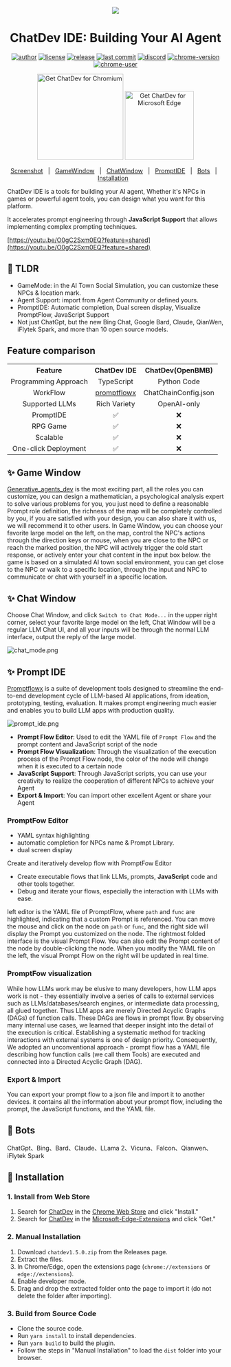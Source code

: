 <p align="center">
    <img src="./screenshots/chatdev.svg">
</p>
<h1 align="center">ChatDev IDE: Building Your AI Agent</h1>

<div align="center">

[![author][author-image]][author-url]
[![license][license-image]][license-url]
[![release][release-image]][release-url]
[![last commit][last-commit-image]][last-commit-url]
[![discord][discord-image]][discord-url]
[![chrome-version][chrome-image]][chrome-url]
[![chrome-user][chrome-user-image]][chrome-user-url]

<a href="https://chrome.google.com/webstore/detail/chatdev-visualize-your-ai/dopllopmmfnghbahgbdejnkebfcmomej?utm_source=github"><img src="./screenshots/chrome-logo.png" width="200" alt="Get ChatDev for Chromium"></a>
<a href="https://microsoftedge.microsoft.com/addons/detail/ceoneifbmcdiihmgfjeodiholmbpmibm?utm_source=github"><img src="./screenshots/edge-logo.png" width="160" alt="Get ChatDev for Microsoft Edge"></a>


[Screenshot](#-screenshot) &nbsp;&nbsp;|&nbsp;&nbsp; [GameWindow](#-game-window) &nbsp;&nbsp;|&nbsp;&nbsp; [ChatWindow](#-chat-window) &nbsp;&nbsp;|&nbsp;&nbsp; [PromptIDE](#-prompt-ide) &nbsp;&nbsp;|&nbsp;&nbsp; [Bots](#-bots) &nbsp;&nbsp;|&nbsp;&nbsp; [Installation](#-installation) &nbsp;&nbsp;

[author-image]: https://img.shields.io/badge/author-10cl-blue.svg
[author-url]: https://github.com/10cl
[license-image]: https://img.shields.io/github/license/10cl/chatdev?color=blue
[license-url]: https://github.com/10cl/chatdev/blob/main/LICENSE
[release-image]: https://img.shields.io/github/v/release/10cl/chatdev?color=blue
[release-url]: https://github.com/10cl/chatdev/releases/latest
[last-commit-image]: https://img.shields.io/github/last-commit/10cl/chatdev?label=last%20commit
[last-commit-url]: https://github.com/10cl/chatdev/commits
[discord-image]: https://img.shields.io/discord/977885982579884082?logo=discord
[discord-url]: https://discord.gg/fdjWfgGPjb
[chrome-url]: https://chromewebstore.google.com/detail/chatdev-ide-building-your/dopllopmmfnghbahgbdejnkebfcmomej
[chrome-image]: https://img.shields.io/chrome-web-store/v/dopllopmmfnghbahgbdejnkebfcmomej
[chrome-user-url]: https://chromewebstore.google.com/detail/chatdev-ide-building-your/dopllopmmfnghbahgbdejnkebfcmomej
[chrome-user-image]: https://img.shields.io/chrome-web-store/users/dopllopmmfnghbahgbdejnkebfcmomej

</div>

ChatDev IDE is a tools for building your AI agent, Whether it's NPCs in games or powerful agent tools, you can design what you want for this platform.

It accelerates prompt engineering through **JavaScript Support** that allows implementing complex prompting techniques.

[https://youtu.be/O0gC2Sxm0EQ?feature=shared](https://youtu.be/O0gC2Sxm0EQ?feature=shared)

## 📢 TLDR
* GameMode: in the AI Town Social Simulation, you can customize these NPCs & location mark.
* Agent Support: import from Agent Community or defined yours.
* PromptIDE: Automatic completion, Dual screen display, Visualize PromptFlow, JavaScript Support
* Not just ChatGpt, but the new Bing Chat, Google Bard, Claude, QianWen, iFlytek Spark, and more than 10 open source models.

## Feature comparison
<table style="width: 100%;">
  <tr>
    <th align="center">Feature</th>
    <th align="center">ChatDev IDE</th>
    <th align="center">ChatDev(OpenBMB)</th>
  </tr>
  <tr>
    <td align="center">Programming Approach</td>
    <td align="center">TypeScript</td>
    <td align="center">Python Code</td>
  </tr>
  <tr>
    <td align="center">WorkFlow</td>
    <td align="center"><a href="https://github.com/10cl/promptflowx/">promptflowx</a></td>
    <td align="center">ChatChainConfig.json</td>
  </tr>
  <tr>
    <td align="center">Supported LLMs</td>
    <td align="center">Rich Variety</td>
    <td align="center">OpenAI-only</td>
  </tr>
  <tr>
    <td align="center">PromptIDE</td>
    <td align="center">✅</td>
    <td align="center">❌</td>
  </tr>
  <tr>
    <td align="center">RPG Game</td>
    <td align="center">✅</td>
    <td align="center">❌</td>
  </tr>
  <tr>
    <td align="center">Scalable</td>
    <td align="center">✅</td>
    <td align="center">❌</td>
  </tr>
  <tr>
    <td align="center">One-click Deployment</td>
    <td align="center">✅</td>
    <td align="center">❌</td>
  </tr>
</table>

## ✨ Game Window
[Generative_agents_dev](https://github.com/10cl/generative_agents_dev/) is the most exciting part, all the roles you can customize, you can design a mathematician, a psychological analysis expert to solve various problems for you, you just need to define a reasonable Prompt role definition, the richness of the map will be completely controlled by you, if you are satisfied with your design, you can also share it with us, we will recommend it to other users.
In Game Window, you can choose your favorite large model on the left, on the map, control the NPC's actions through the direction keys or mouse, when you are close to the NPC or reach the marked position, the NPC will actively trigger the cold start response, or actively enter your chat content in the input box below.
the game is based on a simulated AI town social environment, you can get close to the NPC or walk to a specific location, through the input and NPC to communicate or chat with yourself in a specific location.

## ✨ Chat Window
Choose Chat Window, and click `Switch to Chat Mode...` in the upper right corner, select your favorite large model on the left, Chat Window will be a regular LLM Chat UI, 
and all your inputs will be through the normal LLM interface, output the reply of the large model.

![chat_mode.png](./screenshots/chat_mode.png)

## ✨ Prompt IDE
[Promptflowx](https://github.com/10cl/promptflowx/) is a suite of development tools designed to streamline the end-to-end development cycle of LLM-based AI applications, from ideation, prototyping, testing, evaluation.    It makes prompt engineering much easier and enables you to build LLM apps with production quality.

![prompt_ide.png](./screenshots/prompt_ide.png)

- **Prompt Flow Editor**: Used to edit the YAML file of `Prompt Flow` and the prompt content and JavaScript script of the node
- **Prompt Flow Visualization**: Through the visualization of the execution process of the Prompt Flow node, the color of the node will change when it is executed to a certain node
- **JavaScript Support**: Through JavaScript scripts, you can use your creativity to realize the cooperation of different NPCs to achieve your Agent
- **Export & Import**: You can import other excellent Agent or share your Agent

### PromptFow Editor

- YAML syntax highlighting
- automatic completion for NPCs name & Prompt Library.
- dual screen display

Create and iteratively develop flow with PromptFow Editor
- Create executable flows that link LLMs, prompts, **JavaScript** code and other tools together.
- Debug and iterate your flows, especially the interaction with LLMs with ease.

left editor is the YAML file of PromptFlow, where `path` and `func` are highlighted, indicating that a custom Prompt is referenced. You can move the mouse and click on the node on `path` or `func`, and the right side will display the Prompt you customized on the node. The rightmost folded interface is the visual Prompt Flow. You can also edit the Prompt content of the node by double-clicking the node.
When you modify the YAML file on the left, the visual Prompt Flow on the right will be updated in real time.


### PromptFow visualization
While how LLMs work may be elusive to many developers, how LLM apps work is not - they essentially involve a series of calls to external services such as LLMs/databases/search engines, or intermediate data processing, all glued together. Thus LLM apps are merely Directed Acyclic Graphs (DAGs) of function calls. These DAGs are flows in prompt flow.
By observing many internal use cases, we learned that deeper insight into the detail of the execution is critical. Establishing a systematic method for tracking interactions with external systems is one of design priority. Consequently, We adopted an unconventional approach - prompt flow has a YAML file describing how function calls (we call them Tools) are executed and connected into a Directed Acyclic Graph (DAG).


### Export & Import
You can export your prompt flow to a json file and import it to another devices.
it contains all the information about your prompt flow, including the prompt, the JavaScript functions, and the YAML file.

## 🤖 Bots
ChatGpt、Bing、Bard、Claude、LLama 2、Vicuna、Falcon、Qianwen、iFlytek Spark

## 🔨 Installation

### 1. Install from Web Store

1. Search for [ChatDev](https://chrome.google.com/webstore/detail/chatdev/dopllopmmfnghbahgbdejnkebfcmomej) in the [Chrome Web Store](https://chrome.google.com/webstore/category/extensions) and click "Install."
2. Search for [ChatDev](https://microsoftedge.microsoft.com/addons/detail/chatdev-visualize-your-a/ceoneifbmcdiihmgfjeodiholmbpmibm) in the [Microsoft-Edge-Extensions](https://microsoftedge.microsoft.com/addons/Microsoft-Edge-Extensions-Home) and click "Get."

### 2. Manual Installation

1. Download `chatdev1.5.0.zip` from the Releases page.
2. Extract the files.
3. In Chrome/Edge, open the extensions page (`chrome://extensions` or `edge://extensions`).
4. Enable developer mode.
5. Drag and drop the extracted folder onto the page to import it (do not delete the folder after importing).

### 3. Build from Source Code

* Clone the source code.
* Run `yarn install` to install dependencies.
* Run `yarn build` to build the plugin.
* Follow the steps in "Manual Installation" to load the `dist` folder into your browser.
